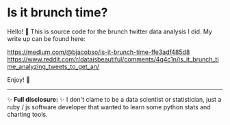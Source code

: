 # Is it brunch time?

Hello! :wave: This is source code for the brunch twitter data analysis I did. My write up can be found here:

https://medium.com/@bjacobso/is-it-brunch-time-ffe3adf485d8
https://www.reddit.com/r/dataisbeautiful/comments/4q4c1n/is_it_brunch_time_analyzing_tweets_to_get_an/

Enjoy! :egg:


---

:sparkles: **Full disclosure:** :sparkles: I don't clame to be a data scientist or statistician, just a ruby / js software developer that wanted to learn some python stats and charting tools. 
